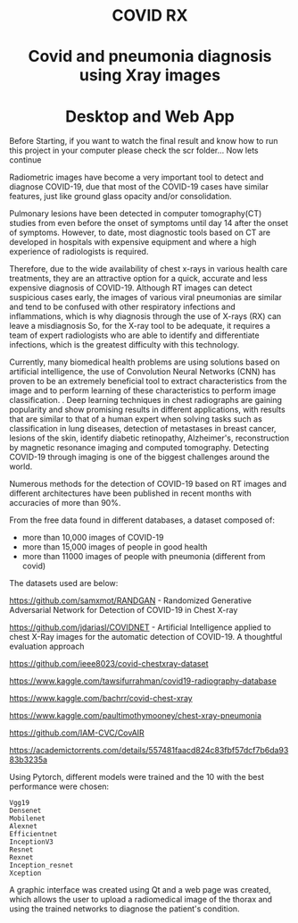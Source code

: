 <h1 align="center">COVID RX </h1>
<h1 align="center">Covid and pneumonia diagnosis using Xray images </h1>
<h1 align="center"> Desktop and Web App</h1>

<p> Before Starting, if you want to watch the final result and know how to run this project in your computer please check the scr folder... Now lets continue
 </p>   
<p>
    Radiometric images  have become a very important tool to detect and diagnose COVID-19, due that most of the COVID-19 cases have similar features, just like ground glass opacity and/or consolidation.
</p>
<p>
    Pulmonary lesions have been detected in computer tomography(CT) studies from even before the onset of symptoms until day 14 after the onset of symptoms. However, to date, most diagnostic tools based on CT are developed in hospitals with expensive equipment and where a high experience of radiologists is required.
</p>
<p>
    Therefore, due to the wide availability of chest x-rays in various health care treatments, they are an attractive option for a quick, accurate and less expensive diagnosis of COVID-19. Although RT images can detect suspicious cases early, the images of various viral pneumonias are similar and tend to be confused with other respiratory infections and inflammations, which is why diagnosis through the use of X-rays (RX) can leave a misdiagnosis
   So, for the X-ray tool to be adequate, it requires a team of expert radiologists who are able to identify and differentiate infections, which is the greatest difficulty with this technology.
   </p>
   <p>
    Currently, many biomedical health problems are using solutions based on artificial intelligence, the use of Convolution Neural Networks (CNN) has proven to be an extremely beneficial tool to extract characteristics from the image and to perform learning of these characteristics to perform image classification. . Deep learning techniques in chest radiographs are gaining popularity and show promising results in different applications, with results that are similar to that of a human expert when solving tasks such as classification in lung diseases, detection of metastases in breast cancer, lesions of the skin, identify diabetic retinopathy, Alzheimer's, reconstruction by magnetic resonance imaging and computed tomography. Detecting COVID-19 through imaging is one of the biggest challenges around the world.
</p>
<p>
Numerous methods for the detection of COVID-19 based on RT images and different architectures have been published in recent months with accuracies of more than 90%.
</p>


<p>

From the free data found in different databases, a dataset composed of:
* more than 10,000 images of COVID-19
* more than 15,000 images of people in good health
* more than 11000 images of people with pneumonia (different from covid)

The datasets used are below:


https://github.com/samxmot/RANDGAN - Randomized Generative Adversarial Network for Detection of COVID-19 in Chest X-ray

https://github.com/jdariasl/COVIDNET - Artificial Intelligence applied to chest X-Ray images for the automatic detection of COVID-19. A thoughtful evaluation approach

https://github.com/ieee8023/covid-chestxray-dataset

https://www.kaggle.com/tawsifurrahman/covid19-radiography-database

https://www.kaggle.com/bachrr/covid-chest-xray

https://www.kaggle.com/paultimothymooney/chest-xray-pneumonia

https://github.com/IAM-CVC/CovAIR

https://academictorrents.com/details/557481faacd824c83fbf57dcf7b6da9383b3235a
</p>

<p>
    Using Pytorch, different models were trained and the 10 with the best performance were chosen:

    Vgg19
    Densenet
    Mobilenet
    Alexnet
    Efficientnet
    InceptionV3
    Resnet
    Rexnet
    Inception_resnet
    Xception
</p>

<p>
A graphic interface was created using Qt and a web page was created, which allows the user to upload a radiomedical image of the thorax and using the trained networks to diagnose the patient's condition.
</p>

